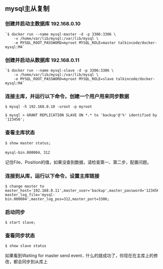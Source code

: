 ## mysql主从复制

### 创建并启动主数据库 192.168.0.10


    `$ docker run --name mysql-master -d -p 3306:3306 \
        -v /home/var/lib/mysql:/var/lib/mysql \
        -e MYSQL_ROOT_PASSWORD=myroot MYSQL_ROLE=master talkincode/docker-mysql:M4`
        
        
### 创建并启动从数据库 192.168.0.11


    `$ docker run --name mysql-slave -d -p 3306:3306 \
        -v /home/var/lib/mysql:/var/lib/mysql \
        -e MYSQL_ROOT_PASSWORD=myroot MYSQL_ROLE=slave talkincode/docker-mysql:M4`
        
        
### 连接主库，并运行以下命令，创建一个用户用来同步数据

    $ mysql -h 192.168.0.10 -uroot -p myroot
    
    $ mysql > GRANT REPLICATION SLAVE ON *.* to 'backup'@'%' identified by '123456';

### 查看主库状态

    $ show master status;
    
    mysql-bin.000004、312
    
记住File、Position的值，如果没查到数据，请检查第一、第二步，配置问题。 


### 连接到从库，运行以下命令，设置主库链接

    $ change master to master_host='192.168.0.11',master_user='backup',master_password='123456',
    master_log_file='mysql-bin.000004',master_log_pos=312,master_port=3306;
    
### 启动同步

    $ start slave;
    
### 查看同步状态

    $ show slave status
    
如果看到Waiting for master send event.. 什么的就成功了，你现在在主库上的修改，都会同步到从库上